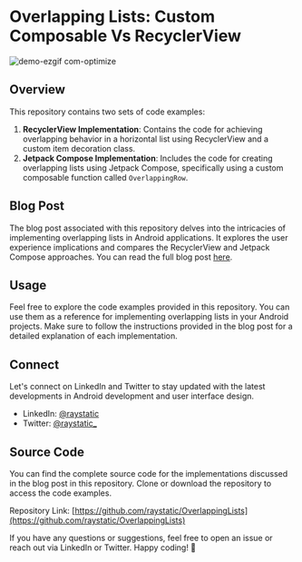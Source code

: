 # Overlapping Lists: Custom Composable Vs RecyclerView
![demo-ezgif com-optimize](https://github.com/raystatic/OverlappingLists/assets/31301266/aced9f06-7ce3-4035-8f28-ef187de4184c)

## Overview
This repository contains two sets of code examples:
1. **RecyclerView Implementation**: Contains the code for achieving overlapping behavior in a horizontal list using RecyclerView and a custom item decoration class.
2. **Jetpack Compose Implementation**: Includes the code for creating overlapping lists using Jetpack Compose, specifically using a custom composable function called `OverlappingRow`.

## Blog Post
The blog post associated with this repository delves into the intricacies of implementing overlapping lists in Android applications. It explores the user experience implications and compares the RecyclerView and Jetpack Compose approaches. You can read the full blog post [here](https://rahul9650ray.medium.com/overlapping-lists-custom-composable-vs-recyclerview-9d0655c5a20e).

## Usage
Feel free to explore the code examples provided in this repository. You can use them as a reference for implementing overlapping lists in your Android projects. Make sure to follow the instructions provided in the blog post for a detailed explanation of each implementation.

## Connect
Let's connect on LinkedIn and Twitter to stay updated with the latest developments in Android development and user interface design.

- LinkedIn: [@raystatic](https://www.linkedin.com/in/raystatic/)
- Twitter: [@raystatic_](https://twitter.com/raystatic_)

## Source Code
You can find the complete source code for the implementations discussed in the blog post in this repository. Clone or download the repository to access the code examples.

Repository Link: [https://github.com/raystatic/OverlappingLists](https://github.com/raystatic/OverlappingLists)

If you have any questions or suggestions, feel free to open an issue or reach out via LinkedIn or Twitter. Happy coding! 🚀
